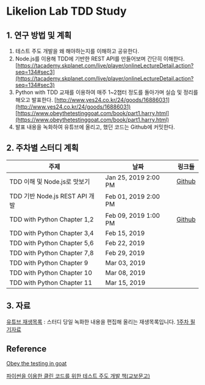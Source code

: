 # Likelion Lab TDD Study


## 1. 연구 방법 및 계획

1. 테스트 주도 개발을 왜 해야하는지를 이해하고 공유한다.
2. Node.js를 이용해 TDD에 기반한 REST API를 만들어보며 간단히 이해한다.
[https://tacademy.skplanet.com/live/player/onlineLectureDetail.action?seq=134#sec3](https://tacademy.skplanet.com/live/player/onlineLectureDetail.action?seq=134#sec3)
3. Python with TDD 교재를 이용하여 매주 1~2챕터 정도를 돌아가며 실습 및 정리를 해오고 발표한다.
[http://www.yes24.co.kr/24/goods/16886031](http://www.yes24.co.kr/24/goods/16886031)[https://www.obeythetestinggoat.com/book/part1.harry.html](https://www.obeythetestinggoat.com/book/part1.harry.html)
4. 발표 내용을 녹화하여 유튜브에 올리고, 했던 코드는 Github에 커밋한다.


## 2. 주차별 스터디 계획

| ﻿주제                         | 날짜                 | 링크들 |
|--------------------------------|----------------------|--------|
| TDD 이해 및 Node.js로 맛보기   | Jan 25, 2019 2:00 PM |    [Github](https://github.com/likelionlabtdd/tdd_with_nodejs)    |
| TDD 기반 Node.js REST API 개발 | Feb 01, 2019 2:00 PM |        |
| TDD with Python Chapter 1,2    | Feb 09, 2019 1:00 PM |    [Github](https://github.com/likelionlabtdd/tdd_with_django)    |
| TDD with Python Chapter 3,4    | Feb 15, 2019         |        |
| TDD with Python Chapter 5,6    | Feb 22, 2019         |        |
| TDD with Python Chapter 7,8    | Feb 29, 2019         |        |
| TDD with Python Chapter 9      | Mar 03, 2019         |        |
| TDD with Python Chapter 10     | Mar 08, 2019         |        |
| TDD with Python Chapter 11     | Mar 15, 2019         |        |


## 3. 자료
[유튜브 재생목록](https://www.youtube.com/playlist?list=PLBlLtvR3PRpq0h6w1EqQuJsXjqgcknkaU) : 스터디 당일 녹화한 내용을 편집해 올리는 재생목록입니다.
[1주차 필기자료](https://drive.google.com/file/d/1B11y5YTWrPR8RpA8VQ26kfcJ3QQLygV2/view?usp=sharing)


## Reference
[Obey the testing in goat](https://www.obeythetestinggoat.com/)

[파이썬을 이용한 클린 코드를 위한 테스트 주도 개발 책(교보문고)](http://www.kyobobook.co.kr/product/detailViewKor.laf?ejkGb=KOR&mallGb=KOR&barcode=9788994774916)
